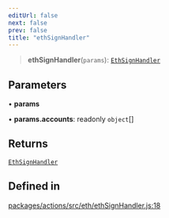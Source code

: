 ```yaml
---
editUrl: false
next: false
prev: false
title: "ethSignHandler"
---
```


> **ethSignHandler**(`params`): [`EthSignHandler`](/reference/tevm/actions/type-aliases/ethsignhandler/)

## Parameters

• **params**

• **params.accounts**: readonly `object`[]

## Returns

[`EthSignHandler`](/reference/tevm/actions/type-aliases/ethsignhandler/)

## Defined in

[packages/actions/src/eth/ethSignHandler.js:18](https://github.com/qbzzt/tevm-monorepo/blob/main/packages/actions/src/eth/ethSignHandler.js#L18)
